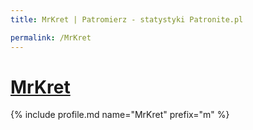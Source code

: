 ```yaml
---
title: MrKret | Patromierz - statystyki Patronite.pl

permalink: /MrKret
---
```


# [MrKret](https://patronite.pl/MrKret)

{% include profile.md name="MrKret" prefix="m" %}
